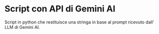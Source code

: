 # Script con API di Gemini AI

Script in python che restituisce una stringa in base al prompt ricevuto dall' LLM di Gemini AI.